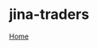 # jina-traders
<a href="https://ajay6023.github.io/jina-traders/store/templates/store/main.html">Home</a>
